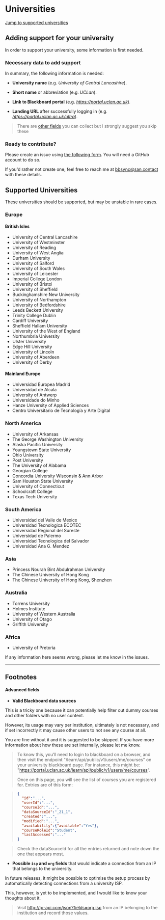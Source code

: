 # Universities

[Jump to supported universities](#supported-universities)



## Adding support for your university

In order to support your university, some information is first needed.



### Necessary data to add support

In summary, the following information is needed:

- **University name** (e.g. *University of Central Lancashire*).
- **Short name** or abbreviation (e.g. *UCLan*).

- **Link to Blackboard portal** (e.g. *https://portal.uclan.ac.uk*).
- **Landing URL** after successfully logging in (e.g. *https://portal.uclan.ac.uk/ultra*).



> There are [other fields](#advanced-fields) you can collect but I strongly suggest you skip these



### Ready to contribute?

Please create an issue using [the following form][support-issue]. You will need a GitHub account to do so.

If you'd rather not create one, feel free to reach me at bbsync@san.contact with these details.


## Supported Universities

These universities should be supported, but may be unstable in rare cases.

### Europe

#### British Isles

- University of Central Lancashire
- University of Westminster
- University of Reading
- University of West Anglia
- Durham University
- University of Salford
- University of South Wales
- University of Leicester
- Imperial College London
- University of Bristol
- University of Sheffield
- Buckinghamshire New University
- University of Northampton
- University of Bedfordshire
- Leeds Beckett University
- Trinity College Dublin
- Cardiff University
- Sheffield Hallam University
- University of the West of England
- Northumbria University
- Ulster University
- Edge Hill University
- University of Lincoln
- University of Aberdeen
- University of Derby

#### Mainland Europe

- Universidad Europea Madrid
- Universidad de Alcala
- University of Antwerp
- Universidade do Minho
- Hanze University of Applied Sciences
- Centro Universitario de Tecnología y Arte Digital

### North America

- University of Arkansas
- The George Washington University
- Alaska Pacific University
- Youngstown State University
- Ohio University
- Post University
- The University of Alabama
- Georgian College
- Concordia University Wisconsin & Ann Arbor
- Sam Houston State University
- University of Connecticut
- Schoolcraft College
- Texas Tech University

### South America

- Universidad del Valle de Mexico
- Universidad Tecnologica ECOTEC
- Universidad Regional del Sureste
- Universidad de Palermo
- Universidad Tecnologica del Salvador
- Universidad Ana G. Mendez

### Asia

- Princess Nourah Bint Abdulrahman University
- The Chinese University of Hong Kong
- The Chinese University of Hong Kong, Shenzhen

### Australia

- Torrens University
- Holmes Institute
- University of Western Australia
- University of Otago
- Griffith University

### Africa

- University of Pretoria

If any information here seems wrong, please let me know in the issues.



------



## Footnotes



#### Advanced fields

- **Valid Blackboard data sources**

This is a tricky one because it can potentially help filter out dummy courses and other folders with no user content.

However, its usage may vary per institution, ultimately is not necessary, and if set incorrectly it may cause other users to not see any course at all.

You are fine without it and it is suggested to be skipped. If you have more information about how these are set internally, please let me know.

> To know this, you'll need to login to blackboard on a browser, and then visit the
> endpoint "/learn/api/public/v1/users/me/courses" on your university blackboard page.
> For instance, this might be: "https://portal.uclan.ac.uk/learn/api/public/v1/users/me/courses".
>
> Once on this page, you will see the list of courses you are registered for. Entries are of this form:

> ```json
> {
>   "id":"...",
>   "userId":"...",
>   "courseId":"...",
>   "dataSourceId":"_21_1",
>   "created":"...",
>   "modified":"...",
>   "availability":{"available":"Yes"},
>   "courseRoleId":"Student",
>   "lastAccessed":"..."
> }
> ```

>  Check the dataSourceId for all the entries returned and note down the one that appears most.

- **Possible `isp` and `org` fields** that would indicate a connection from an IP that belongs to the university.

In future releases, it might be possible to optimise the setup process by automatically detecting connections from a university ISP.

This, however, is yet to be implemented, and I would like to know your thoughts about it.

> Visit http://ip-api.com/json?fields=org,isp from an IP belonging to the institution and record those values.

[support-issue]: https://github.com/jacobszpz/BlackboardSync/issues/new?assignees=jacobszpz&labels=uni-support&projects=&template=unisupport.yml&title=%5BUniversity+Support%5D%3A+
